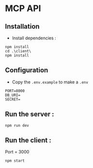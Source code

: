 # MCP API

## Installation

- Install dependencies :

```
npm install
cd .\client\
npm install
```

## Configuration

- Copy the `.env.example` to make a `.env`

```
PORT=8000
DB_URI=
SECRET=
```

## Run the server :

```
npm run dev
```

## Run the client :

Port = 3000

```
npm start
```
